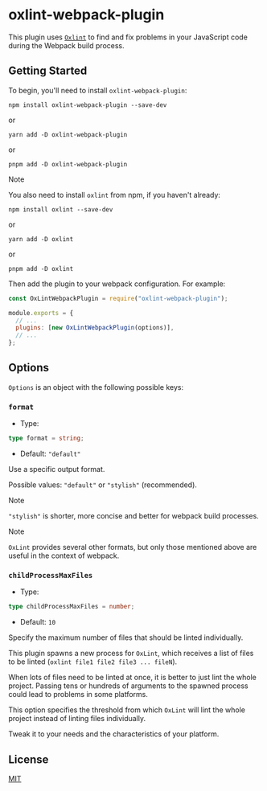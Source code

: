# oxlint-webpack-plugin

This plugin uses [`Oxlint`](https://github.com/oxc-project/oxc) to find and fix problems in your JavaScript code during the Webpack build process.

## Getting Started

To begin, you'll need to install `oxlint-webpack-plugin`:

```console
npm install oxlint-webpack-plugin --save-dev
```

or

```console
yarn add -D oxlint-webpack-plugin
```

or

```console
pnpm add -D oxlint-webpack-plugin
```

> [!NOTE]
>
> You also need to install `oxlint` from npm, if you haven't already:

```console
npm install oxlint --save-dev
```

or

```console
yarn add -D oxlint
```

or

```console
pnpm add -D oxlint
```

Then add the plugin to your webpack configuration. For example:

```js
const OxLintWebpackPlugin = require("oxlint-webpack-plugin");

module.exports = {
  // ...
  plugins: [new OxLintWebpackPlugin(options)],
  // ...
};
```

## Options

`Options` is an object with the following possible keys:

### `format`

- Type:

```ts
type format = string;
```

- Default: `"default"`

Use a specific output format.

Possible values: `"default"` or `"stylish"` (recommended).

> [!NOTE]
>
> `"stylish"` is shorter, more concise and better for webpack build processes.

> [!NOTE]
>
> `OxLint` provides several other formats, but only those mentioned above are useful in the context of webpack.

### `childProcessMaxFiles`

- Type:

```ts
type childProcessMaxFiles = number;
```

- Default: `10`

Specify the maximum number of files that should be linted individually.

This plugin spawns a new process for `OxLint`, which receives a list of files to be linted (`oxlint file1 file2 file3 ... fileN`).

When lots of files need to be linted at once, it is better to just lint the whole project. Passing tens or hundreds of arguments to the spawned process could lead to problems in some platforms.

This option specifies the threshold from which `OxLint` will lint the whole project instead of linting files individually.

Tweak it to your needs and the characteristics of your platform.

## License

[MIT](./LICENSE)
